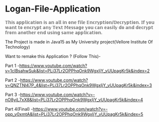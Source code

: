 # Logan-File-Application
𝕋𝕙𝕚𝕤 𝕒𝕡𝕡𝕝𝕚𝕔𝕒𝕥𝕚𝕠𝕟 𝕚𝕤 𝕒𝕟 𝕒𝕝𝕝 𝕚𝕟 𝕠𝕟𝕖 𝕗𝕚𝕝𝕖 𝔼𝕟𝕔𝕣𝕪𝕡𝕥𝕚𝕠𝕟/𝔻𝕖𝕔𝕣𝕪𝕡𝕥𝕚𝕠𝕟. 𝕀𝕗 𝕪𝕠𝕦 𝕨𝕒𝕟𝕥 𝕥𝕠 𝕖𝕟𝕔𝕣𝕪𝕡𝕥 𝕒𝕟𝕪 𝕋𝕖𝕩𝕥 𝕄𝕖𝕤𝕤𝕒𝕘𝕖 𝕪𝕠𝕦 𝕔𝕒𝕟 𝕖𝕒𝕤𝕚𝕝𝕪 𝕕𝕠 𝕒𝕟𝕕 𝕕𝕖𝕔𝕣𝕪𝕡𝕥 𝕗𝕣𝕠𝕞 𝕒𝕟𝕠𝕥𝕙𝕖𝕣 𝕖𝕟𝕕 𝕦𝕤𝕚𝕟𝕘 𝕤𝕒𝕞𝕖 𝕒𝕡𝕡𝕝𝕚𝕔𝕒𝕥𝕚𝕠𝕟.

The Project is made in Java15 as My University project(Vellore Institute Of Technology)

Want to remake this Application ? (Follow This)-

Part 1 -https://www.youtube.com/watch?v=1clBsahwSuk&list=PLi37Lr2OPPhqOnk9WgxIjY_vUUpagKr5k&index=2

Part 2 -https://www.youtube.com/watch?v=QNZTNl47P_4&list=PLi37Lr2OPPhqOnk9WgxIjY_vUUpagKr5k&index=3

Part 3 -https://www.youtube.com/watch?v=-nO8yiL7xX8&list=PLi37Lr2OPPhqOnk9WgxIjY_vUUpagKr5k&index=4

Part 4(Final) -https://www.youtube.com/watch?v=-opp_v0xmtA&list=PLi37Lr2OPPhqOnk9WgxIjY_vUUpagKr5k&index=5
